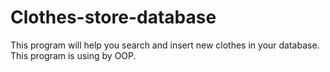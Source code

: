# Clothes-store-database
This program will help you search and insert new clothes in your database. This program is using by OOP.
